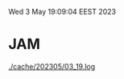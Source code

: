 Wed  3 May 19:09:04 EEST 2023
# JAM
<a href='./cache/202305/03_19.log'>./cache/202305/03_19.log</a>
